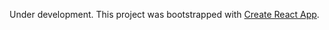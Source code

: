 Under development.
This project was bootstrapped with [Create React App](https://github.com/facebookincubator/create-react-app).
